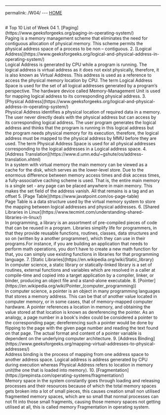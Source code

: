 --- 
permalink: /W04/ 
--- [HOME](../) 

<br>
# Top 10 List of Week 04
1. [Paging](https://www.geeksforgeeks.org/paging-in-operating-system/)<br>Paging is a memory management scheme that eliminates the need for contiguous allocation of physical memory. This scheme permits the physical address space of a process to be non – contiguous.
2. [Logical Address](https://www.geeksforgeeks.org/logical-and-physical-address-in-operating-system/)<br>Logical Address is generated by CPU while a program is running. The logical address is virtual address as it does not exist physically, therefore, it is also known as Virtual Address. This address is used as a reference to access the physical memory location by CPU. The term Logical Address Space is used for the set of all logical addresses generated by a program’s perspective.
The hardware device called Memory-Management Unit is used for mapping logical address to its corresponding physical address. 
3. [Physical Address](https://www.geeksforgeeks.org/logical-and-physical-address-in-operating-system/)<br> Physical Address identifies a physical location of required data in a memory. The user never directly deals with the physical address but can access by its corresponding logical address. The user program generates the logical address and thinks that the program is running in this logical address but the program needs physical memory for its execution, therefore, the logical address must be mapped to the physical address by MMU before they are used. The term Physical Address Space is used for all physical addresses corresponding to the logical addresses in a Logical address space.
4. [Address Translation](https://www.d.umn.edu/~gshute/os/address-translation.xhtml)<br>In a system with virtual memory the main memory can be viewed as a cache for the disk, which serves as the lower-level store. Due to the enormous difference between memory access times and disk access times, a fully-associative caching scheme is used. That is, the entire main memory is a single set - any page can be placed anywhere in main memory. This makes the set field of the address vanish. All that remains is a tag and an offset 
5. [Page Table](https://www.javatpoint.com/os-page-table)<br>Page Table is a data structure used by the virtual memory system to store the mapping between logical addresses and physical addresses. 
6. [Shared Libraries in Linux](https://www.tecmint.com/understanding-shared-libraries-in-linux/)<br>In programming, a library is an assortment of pre-compiled pieces of code that can be reused in a program. Libraries simplify life for programmers, in that they provide reusable functions, routines, classes, data structures and so on (written by a another programmer), which they can use in their programs.For instance, if you are building an application that needs to perform math operations, you don’t have to create a new math function for that, you can simply use existing functions in libraries for that programming language. 
7. [Static Libraries](https://en.wikipedia.org/wiki/Static_library)<br>In computer science, a static library or statically-linked library is a set of routines, external functions and variables which are resolved in a caller at compile-time and copied into a target application by a compiler, linker, or binder, producing an object file and a stand-alone executable. 
8. [Pointer](https://en.wikipedia.org/wiki/Pointer_(computer_programming))<br>In computer science, a pointer is an object in many programming languages that stores a memory address. This can be that of another value located in computer memory, or in some cases, that of memory-mapped computer hardware. A pointer references a location in memory, and obtaining the value stored at that location is known as dereferencing the pointer. As an analogy, a page number in a book's index could be considered a pointer to the corresponding page; dereferencing such a pointer would be done by flipping to the page with the given page number and reading the text found on that page. The actual format and content of a pointer variable is dependent on the underlying computer architecture.
9. [Address Binding](https://www.geeksforgeeks.org/mapping-virtual-addresses-to-physical-addresses/)<br>Address binding is the process of mapping from one address space to another address space. Logical address is address generated by CPU during execution whereas Physical Address refers to location in memory unit(the one that is loaded into memory). 
10. [Fragmentation](https://prepinsta.com/operating-systems/fragmentation/)<br>Memory space in the system constantly goes through loading and releasing processes and their resources because of which the total memory spaces gets broken into a lot of small pieces, this causes creation small non utilised fragmented memory spaces, which are so small that normal processes can not fit into those small fragments, causing those memory spaces not getting utilised at all, this is called memory Fragmentation in operating system.
